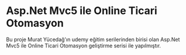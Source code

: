 # Asp.Net Mvc5 ile Online Ticari Otomasyon

Bu proje Murat Yücedağ'ın udemy eğitim serilerinden birisi olan Asp.Net Mvc5 ile Online Ticari Otomasyon geliştirme serisi ile yapılmıştır.
